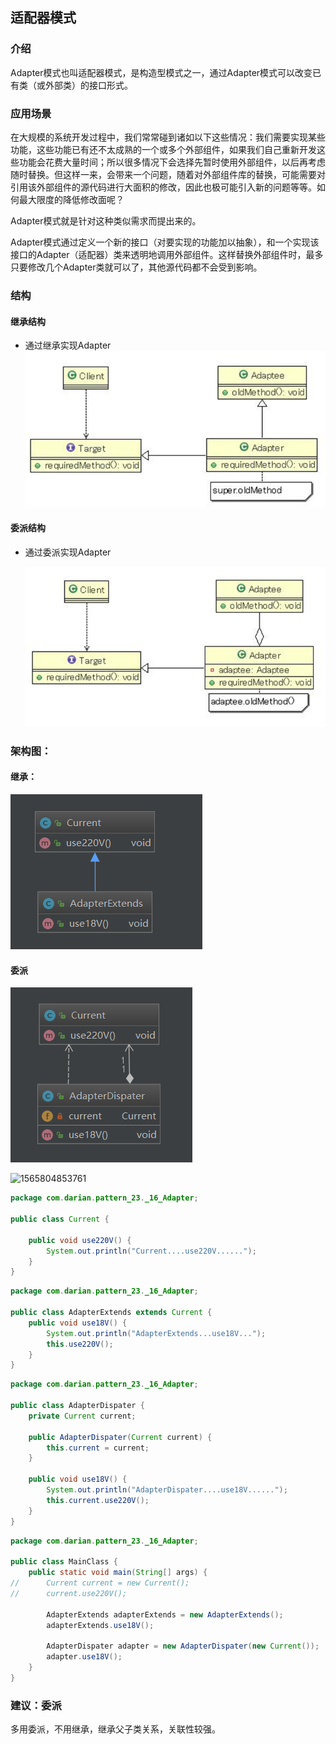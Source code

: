 


## 适配器模式

### 介绍

Adapter模式也叫适配器模式，是构造型模式之一，通过Adapter模式可以改变已有类（或外部类）的接口形式。

### 应用场景

   在大规模的系统开发过程中，我们常常碰到诸如以下这些情况：我们需要实现某些功能，这些功能已有还不太成熟的一个或多个外部组件，如果我们自己重新开发这些功能会花费大量时间；所以很多情况下会选择先暂时使用外部组件，以后再考虑随时替换。但这样一来，会带来一个问题，随着对外部组件库的替换，可能需要对引用该外部组件的源代码进行大面积的修改，因此也极可能引入新的问题等等。如何最大限度的降低修改面呢？

Adapter模式就是针对这种类似需求而提出来的。

Adapter模式通过定义一个新的接口（对要实现的功能加以抽象），和一个实现该接口的Adapter（适配器）类来透明地调用外部组件。这样替换外部组件时，最多只要修改几个Adapter类就可以了，其他源代码都不会受到影响。

###  结构

#### 继承结构

- 通过继承实现Adapter
  ![1565804462181](assets/1565804462181.png)



#### 委派结构

- 通过委派实现Adapter

   ![1565804503865](assets/1565804503865.png)



### 架构图：

#### 继承：

![1565804802315](assets/1565804802315.png)



#### 委派

![1565805626100](assets/1565805626100.png)

![1565804853761](assets/1565804853761.png)





```java
package com.darian.pattern_23._16_Adapter;

public class Current {
	
	public void use220V() {
		System.out.println("Current....use220V......");
	}
}

```



```java
package com.darian.pattern_23._16_Adapter;

public class AdapterExtends extends Current {
    public void use18V() {
        System.out.println("AdapterExtends...use18V...");
        this.use220V();
    }
}

```



```java
package com.darian.pattern_23._16_Adapter;

public class AdapterDispater {
	private Current current;
	
	public AdapterDispater(Current current) {
		this.current = current;
	}
	
	public void use18V() {
		System.out.println("AdapterDispater....use18V......");
		this.current.use220V();
	}
}

```



```java
package com.darian.pattern_23._16_Adapter;

public class MainClass {
	public static void main(String[] args) {
//		Current current = new Current();
//		current.use220V();

		AdapterExtends adapterExtends = new AdapterExtends();
		adapterExtends.use18V();
		
		AdapterDispater adapter = new AdapterDispater(new Current());
		adapter.use18V();
	}
}

```



### 建议：委派

多用委派，不用继承，继承父子类关系，关联性较强。
